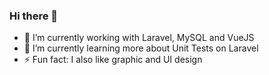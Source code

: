 ### Hi there 👋

- 🔭 I’m currently working with Laravel, MySQL and VueJS
- 🌱 I’m currently learning more about Unit Tests on Laravel
- ⚡ Fun fact: I also like graphic and UI design
<!--
**brunogritti/brunogritti** is a ✨ _special_ ✨ repository because its `README.md` (this file) appears on your GitHub profile.

Here are some ideas to get you started:

- 👯 I’m looking to collaborate on ...
- 🤔 I’m looking for help with ...
- 💬 Ask me about ...
- 📫 How to reach me: ...
- 😄 Pronouns: ...
-->
